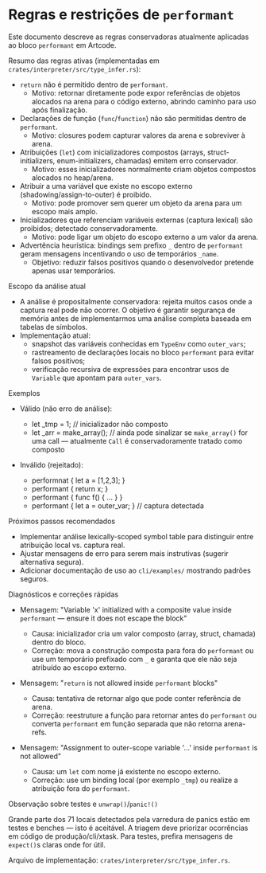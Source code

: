 # Regras e restrições de `performant`

Este documento descreve as regras conservadoras atualmente aplicadas ao bloco `performant` em Artcode.

Resumo das regras ativas (implementadas em `crates/interpreter/src/type_infer.rs`):

- `return` não é permitido dentro de `performant`.
  - Motivo: retornar diretamente pode expor referências de objetos alocados na arena para o código externo, abrindo caminho para uso após finalização.
- Declarações de função (`func`/`function`) não são permitidas dentro de `performant`.
  - Motivo: closures podem capturar valores da arena e sobreviver à arena.
- Atribuições (`let`) com inicializadores compostos (arrays, struct-initializers, enum-initializers, chamadas) emitem erro conservador.
  - Motivo: esses inicializadores normalmente criam objetos compostos alocados no heap/arena.
- Atribuir a uma variável que existe no escopo externo (shadowing/assign-to-outer) é proibido.
  - Motivo: pode promover sem querer um objeto da arena para um escopo mais amplo.
- Inicializadores que referenciam variáveis externas (captura lexical) são proibidos; detectado conservadoramente.
  - Motivo: pode ligar um objeto do escopo externo a um valor da arena.
- Advertência heurística: bindings sem prefixo `_` dentro de `performant` geram mensagens incentivando o uso de temporários `_name`.
  - Objetivo: reduzir falsos positivos quando o desenvolvedor pretende apenas usar temporários.

Escopo da análise atual

- A análise é propositalmente conservadora: rejeita muitos casos onde a captura real pode não ocorrer. O objetivo é garantir segurança de memória antes de implementarmos uma análise completa baseada em tabelas de símbolos.
- Implementação atual:
  - snapshot das variáveis conhecidas em `TypeEnv` como `outer_vars`;
  - rastreamento de declarações locais no bloco `performant` para evitar falsos positivos;
  - verificação recursiva de expressões para encontrar usos de `Variable` que apontam para `outer_vars`.

Exemplos

- Válido (não erro de análise):
  - let _tmp = 1; // inicializador não composto
  - let _arr = make_array(); // ainda pode sinalizar se `make_array()` for uma call — atualmente `Call` é conservadoramente tratado como composto

- Inválido (rejeitado):
  - performnat { let a = [1,2,3]; }
  - performant { return x; }
  - performant { func f() { ... } }
  - performant { let a = outer_var; } // captura detectada

Próximos passos recomendados

- Implementar análise lexically-scoped symbol table para distinguir entre atribuição local vs. captura real.
- Ajustar mensagens de erro para serem mais instrutivas (sugerir alternativa segura).
- Adicionar documentação de uso ao `cli/examples/` mostrando padrões seguros.

Diagnósticos e correções rápidas

- Mensagem: "Variable 'x' initialized with a composite value inside `performant` — ensure it does not escape the block"
  - Causa: inicializador cria um valor composto (array, struct, chamada) dentro do bloco.
  - Correção: mova a construção composta para fora do `performant` ou use um temporário prefixado com `_` e garanta que ele não seja atribuído ao escopo externo.

- Mensagem: "`return` is not allowed inside `performant` blocks"
  - Causa: tentativa de retornar algo que pode conter referência de arena.
  - Correção: reestruture a função para retornar antes do `performant` ou converta `performant` em função separada que não retorna arena-refs.

- Mensagem: "Assignment to outer-scope variable '...' inside `performant` is not allowed"
  - Causa: um `let` com nome já existente no escopo externo.
  - Correção: use um binding local (por exemplo `_tmp`) ou realize a atribuição fora do `performant`.

Observação sobre testes e `unwrap()`/`panic!()`

Grande parte dos 71 locais detectados pela varredura de panics estão em testes e benches — isto é aceitável. A triagem deve priorizar ocorrências em código de produção/cli/xtask. Para testes, prefira mensagens de `expect()`s claras onde for útil.


Arquivo de implementação: `crates/interpreter/src/type_infer.rs`.

